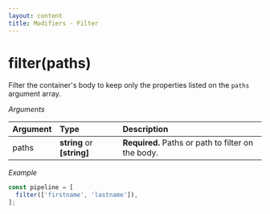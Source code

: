 ```yaml
---
layout: content
title: Modifiers - Filter
---
```


# filter(paths)

Filter the container's body to keep only the properties listed on the `paths` argument array.

_Arguments_

| Argument | Type                       | Description                                        |
| :------- | :------------------------- | :------------------------------------------------- |
| paths    | **string** or **[string]** | **Required.** Paths or path to filter on the body. |

_Example_

```js
const pipeline = [
  filter(['firstname', 'lastname']),
];
```
